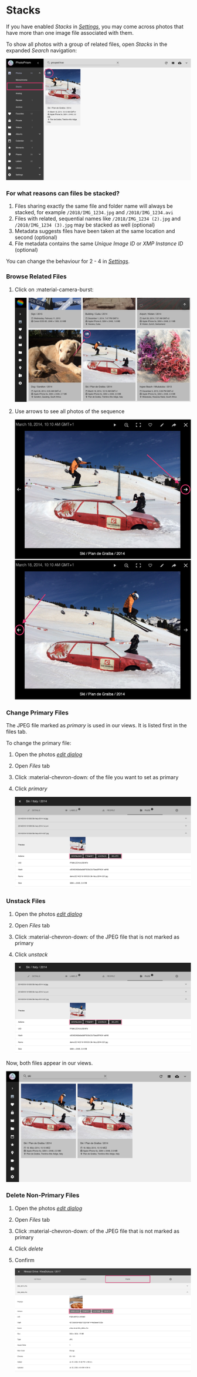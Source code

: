 # Stacks #

If you have enabled *Stacks* in [*Settings*](../settings/library.md), you may come across photos that have more than 
one image file associated with them.

To show all photos with a group of related files, open *Stacks* in the expanded *Search* navigation:

![Screenshot](img/stacks-1.png)

### For what reasons can files be stacked? ###

1. Files sharing exactly the same file and folder name will always be stacked, for example `/2018/IMG_1234.jpg` and `/2018/IMG_1234.avi`
2. Files with related, sequential names like `/2018/IMG_1234 (2).jpg` and `/2018/IMG_1234 (3).jpg` may be stacked as well (optional)
3. Metadata suggests files have been taken at the same location and second (optional)
4. File metadata contains the same *Unique Image ID* or *XMP Instance ID* (optional)
 
You can change the behaviour for 2 - 4 in [*Settings*](../settings/library.md).

### Browse Related Files ###

1. Click on :material-camera-burst:

    ![Screenshot](img/sequential1.png)
    
2. Use arrows to see all photos of the sequence

    ![Screenshot](img/sequential3.png) ![Screenshot](img/sequential4.png)
   

### Change Primary Files ###

The JPEG file marked as *primary* is used in our views. It is listed first in the files tab.

To change the primary file:

1. Open the photos [*edit dialog*](edit.md)

2. Open *Files* tab

3. Click :material-chevron-down: of the file you want to set as primary
        
4. Click *primary*

      ![Screenshot](img/unstack-1.png) 

### Unstack Files ###

1. Open the photos [*edit dialog*](edit.md)

2. Open *Files* tab

3. Click :material-chevron-down: of the JPEG file that is not marked as primary
        
4. Click *unstack*

      ![Screenshot](img/unstack-1.png)

Now, both files appear in our views.

![Screenshot](img/group-4.png)

### Delete Non-Primary Files ###

1. Open the photos [*edit dialog*](edit.md)

2. Open *Files* tab

3. Click :material-chevron-down: of the JPEG file that is not marked as primary
        
4. Click *delete*

5. Confirm

      ![Screenshot](img/group-5.png)